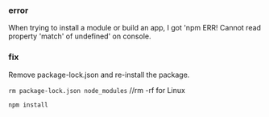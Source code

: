 ### error
When trying to install a module or build an app, I got 'npm ERR! Cannot read property 'match' of undefined' on console.

### fix
Remove package-lock.json and re-install the package.

`rm package-lock.json node_modules` //rm -rf for Linux

`npm install`
